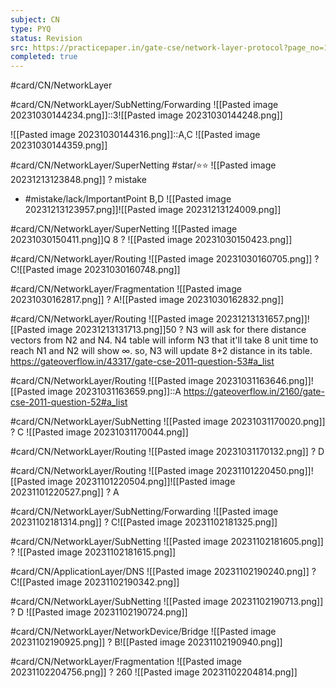 ```yaml
---
subject: CN
type: PYQ
status: Revision
src: https://practicepaper.in/gate-cse/network-layer-protocol?page_no=15
completed: true
---
```

#card/CN/NetworkLayer

#card/CN/NetworkLayer/SubNetting/Forwarding
![[Pasted image 20231030144234.png]]::3![[Pasted image 20231030144248.png]] <!--SR:!2024-01-22,55,270-->

![[Pasted image 20231030144316.png]]::A,C ![[Pasted image 20231030144359.png]] <!--SR:!2024-01-13,11,250-->

#card/CN/NetworkLayer/SuperNetting
#star/⭐⭐
![[Pasted image 20231213123848.png]]
?
mistake
- #mistake/lack/ImportantPoint
B,D ![[Pasted image 20231213123957.png]]![[Pasted image 20231213124009.png]] <!--SR:!2024-01-12,10,273-->

#card/CN/NetworkLayer/SuperNetting
![[Pasted image 20231030150411.png]]Q 8
?
![[Pasted image 20231030150423.png]] <!--SR:!2024-03-08,86,290-->

#card/CN/NetworkLayer/Routing
![[Pasted image 20231030160705.png]]
?
C![[Pasted image 20231030160748.png]] <!--SR:!2024-03-20,99,310-->

#card/CN/NetworkLayer/Fragmentation
![[Pasted image 20231030162817.png]]
?
A![[Pasted image 20231030162832.png]] <!--SR:!2024-01-24,47,250-->

#card/CN/NetworkLayer/Routing
![[Pasted image 20231213131657.png]]![[Pasted image 20231213131713.png]]50
?
N3 will ask for there distance vectors from N2 and N4. N4 table will inform N3 that it'll take 8 unit time to reach N1 and N2 will show ∞. so, N3 will update 8+2 distance in its table.
https://gateoverflow.in/43317/gate-cse-2011-question-53#a_list <!--SR:!2024-01-13,11,268-->

#card/CN/NetworkLayer/Routing ![[Pasted image 20231031163646.png]]![[Pasted image 20231031163659.png]]::A https://gateoverflow.in/2160/gate-cse-2011-question-52#a_list <!--SR:!2023-12-16,3,248-->

#card/CN/NetworkLayer/SubNetting 
![[Pasted image 20231031170020.png]]
?
C
![[Pasted image 20231031170044.png]] <!--SR:!2024-01-12,52,294-->

#card/CN/NetworkLayer/Routing 
![[Pasted image 20231031170132.png]]
?
D <!--SR:!2024-01-05,45,294-->

#card/CN/NetworkLayer/Routing ![[Pasted image 20231101220450.png]]![[Pasted image 20231101220504.png]]![[Pasted image 20231101220527.png]]
?
A <!--SR:!2024-02-03,52,316-->

#card/CN/NetworkLayer/SubNetting/Forwarding 
![[Pasted image 20231102181314.png]]
?
C![[Pasted image 20231102181325.png]] <!--SR:!2024-03-21,100,298-->

#card/CN/NetworkLayer/SubNetting
![[Pasted image 20231102181605.png]]
?
![[Pasted image 20231102181615.png]] <!--SR:!2024-03-29,107,298-->

#card/CN/ApplicationLayer/DNS
![[Pasted image 20231102190240.png]]
?
C![[Pasted image 20231102190342.png]] <!--SR:!2024-03-10,87,295-->

#card/CN/NetworkLayer/SubNetting
![[Pasted image 20231102190713.png]]
?
D
![[Pasted image 20231102190724.png]] <!--SR:!2024-06-17,167,315-->

#card/CN/NetworkLayer/NetworkDevice/Bridge
![[Pasted image 20231102190925.png]]
?
B![[Pasted image 20231102190940.png]] <!--SR:!2024-06-28,177,318-->

#card/CN/NetworkLayer/Fragmentation
![[Pasted image 20231102204756.png]]
?
260 ![[Pasted image 20231102204814.png]] <!--SR:!2024-04-30,125,315-->

